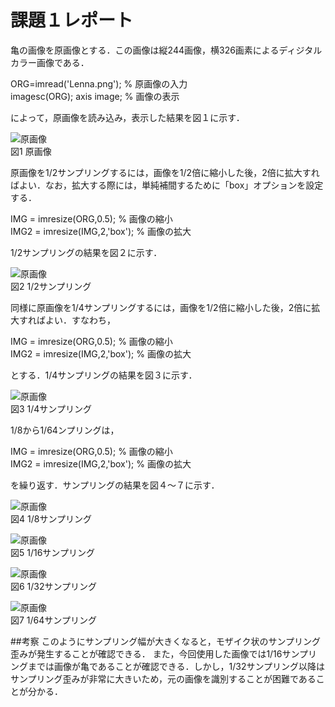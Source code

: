 # 課題１レポート

亀の画像を原画像とする．この画像は縦244画像，横326画素によるディジタルカラー画像である．

ORG=imread('Lenna.png'); % 原画像の入力  
imagesc(ORG); axis image; % 画像の表示

によって，原画像を読み込み，表示した結果を図１に示す．

![原画像](https://github.com/suke123/matlab_image_processing/blob/master/%E8%AA%B2%E9%A1%8C1/images/kame1-1.png)  
図1 原画像

原画像を1/2サンプリングするには，画像を1/2倍に縮小した後，2倍に拡大すればよい．なお，拡大する際には，単純補間するために「box」オプションを設定する．

IMG = imresize(ORG,0.5); % 画像の縮小  
IMG2 = imresize(IMG,2,'box'); % 画像の拡大

1/2サンプリングの結果を図２に示す．

![原画像](https://github.com/suke123/matlab_image_processing/blob/master/%E8%AA%B2%E9%A1%8C1/images/kame1-2.png)  
図2 1/2サンプリング

同様に原画像を1/4サンプリングするには，画像を1/2倍に縮小した後，2倍に拡大すればよい．すなわち，

IMG = imresize(ORG,0.5); % 画像の縮小  
IMG2 = imresize(IMG,2,'box'); % 画像の拡大

とする．1/4サンプリングの結果を図３に示す．

![原画像](https://github.com/suke123/matlab_image_processing/blob/master/%E8%AA%B2%E9%A1%8C1/images/kame1-4.png)  
図3 1/4サンプリング

1/8から1/64ンプリングは，

IMG = imresize(ORG,0.5); % 画像の縮小  
IMG2 = imresize(IMG,2,'box'); % 画像の拡大

を繰り返す．サンプリングの結果を図４～７に示す．

![原画像](https://github.com/suke123/matlab_image_processing/blob/master/%E8%AA%B2%E9%A1%8C1/images/kame1-8.png)  
図4 1/8サンプリング

![原画像](https://github.com/suke123/matlab_image_processing/blob/master/%E8%AA%B2%E9%A1%8C1/images/kame1-16.png)  
図5 1/16サンプリング

![原画像](https://github.com/suke123/matlab_image_processing/blob/master/%E8%AA%B2%E9%A1%8C1/images/kame1-32.png)  
図6 1/32サンプリング

![原画像](https://github.com/suke123/matlab_image_processing/blob/master/%E8%AA%B2%E9%A1%8C1/images/kame1-64.png)  
図7 1/64サンプリング

##考察
このようにサンプリング幅が大きくなると，モザイク状のサンプリング歪みが発生することが確認できる．
また，今回使用した画像では1/16サンプリングまでは画像が亀であることが確認できる．しかし，1/32サンプリング以降はサンプリング歪みが非常に大きいため，元の画像を識別することが困難であることが分かる．
